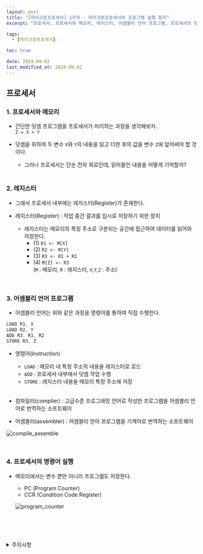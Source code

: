```yaml
---
layout: post
title: "[마이크로프로세서] 1주차 - 마이크로프로세서의 프로그램 실행 원리"
excerpt: "프로세서, 프로세서와 메모리, 레지스터, 어셈블리 언어 프로그램, 프로세서의 명령어 실행"

tags:
  - [마이크로프로세서]

toc: true

date: 2024-09-02
last_modified_at: 2024-09-02
---
```

## 프로세서
### 1. 프로세서와 메모리
- 간단한 덧셈 프로그램을 프로세서가 처리하는 과정을 생각해보자.  
`Z = X + Y`

- 덧셈을 위하여 두 변수 `X`와 `Y`의 내용을 읽고 더한 후의 값을 변수 `Z`에 덮어써야 할 것이다.  

  - 그러나 프로세서는 단순 전자 회로인데, 읽어들인 내용을 어떻게 기억할까?  

  <br>

### 2. 레지스터
- 그래서 프로세서 내부에는 레지스터(Register)가 존재한다.  

- 레지스터(Register) : 작업 중간 결과를 임시로 저장하기 위한 장치

  - 레지스터는 메모리의 특정 주소로 구분되는 공간에 접근하여 데이터를 읽어와 저장한다.  
    - (1) `R1 <- M[X]`
    - (2) `R2 <- M[Y]`
    - (3) `R3 <- R1 + R2`
    - (4) `M[Z] <- R3`  
    (`M` : 메모리, `R` : 레지스터, `X`,`Y`,`Z` : 주소)

<br>

### 3. 어셈블리 언어 프로그램  
- 어셈블리 언어는 위와 같은 과정을 명령어를 통하여 직접 수행한다.  

```s
LOAD R1, X
LOAD R2, Y
ADD R3, R1, R2
STORE R3, Z
```

- 명령어(Instruction)
  - `LOAD` : 메모리 내 특정 주소의 내용을 레지스터로 로드
  - `ADD` : 프로세서 내부에서 덧셈 작업 수행
  - `STORE` : 레지스터 내용을 메모리 특정 주소에 저장  

  <br>

- 컴파일러(compiler) : 고급수준 프로그래밍 언어로 작성한 프로그램을 어셈블리 언어로 번역하는 소프트웨어
- 어셈블러(assembler) : 어셈블리 언어 프로그램을 기계어로 번역하는 소프트웨어  

![compile_assemble][def]  

<br>

### 4. 프로세서의 명령어 실행
- 메모리에서는 변수 뿐만 아니라 프로그램도 저장한다.  
  - PC (Program Counter)
  - CCR (Condition Code Register)  

  ![program_counter][def2]
  


<br>
<br>
<br>
<br>
<details>
<summary>주의사항</summary>
<div markdown="1">  

이 포스팅은 강원대학교 김용석 교수님의 마이크로프로세서 수업을 들으며 내용을 정리 한 것입니다.  
수업 내용에 대한 저작권은 교수님께 있으니,  
다른 곳으로의 무분별한 내용 복사를 자제해 주세요.  

</div>
</details>

[def]: https://i.imgur.com/lU7Lmo0.png
[def2]: https://i.imgur.com/5QMxTkv.png